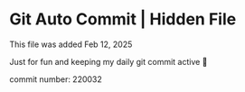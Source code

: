 # Git Auto Commit | Hidden File

This file was added Feb 12, 2025

Just for fun and keeping my daily git commit active 🤪

commit number: 220032
